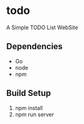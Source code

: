 # todo
A Simple TODO List WebSite

## Dependencies
- Go
- node
- npm

## Build Setup

1. npm install
2. npm run server